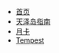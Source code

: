<!-- docs/_sidebar.md -->

* [首页](/)
* [天泽岛指南](pages/g1)
* [月卡](pages/月卡.md)
* [Tempest](pages/tempest)